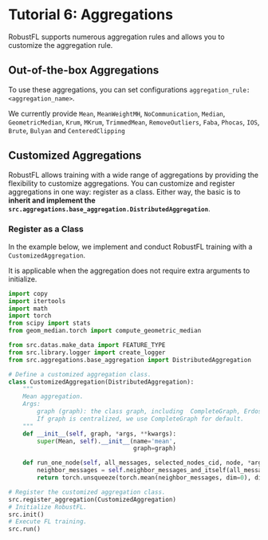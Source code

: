 # Tutorial 6: Aggregations

RobustFL supports numerous aggregation rules and allows you to customize the aggregation rule.

## Out-of-the-box Aggregations

To use these aggregations, you can set configurations `aggregation_rule: <aggregation_name>`. 

We currently provide `Mean`, `MeanWeightMH`, `NoCommunication`, `Median`, `GeometricMedian`, `Krum`, `MKrum`, `TrimmedMean`, `RemoveOutliers`, `Faba`, `Phocas`, `IOS`, `Brute`, `Bulyan` and `CenteredClipping`

## Customized Aggregations

RobustFL allows training with a wide range of aggregations by providing the flexibility to customize aggregations. 
You can customize and register aggregations in one way: register as a class. Either way, the basic is to **inherit and implement the `src.aggregations.base_aggregation.DistributedAggregation`**. 

### Register as a Class

In the example below, we implement and conduct RobustFL training with a `CustomizedAggregation`. 

It is applicable when the aggregation does not require extra arguments to initialize.

```python
import copy
import itertools
import math
import torch
from scipy import stats
from geom_median.torch import compute_geometric_median

from src.datas.make_data import FEATURE_TYPE
from src.library.logger import create_logger
from src.aggregations.base_aggregation import DistributedAggregation

# Define a customized aggregation class.
class CustomizedAggregation(DistributedAggregation):
    """
    Mean aggregation.
    Args:
        graph (graph): the class graph, including  CompleteGraph, ErdosRenyi, TwoCastle, RingCastle, OctopusGraph.
        If graph is centralized, we use CompleteGraph for default.
    """
    def __init__(self, graph, *args, **kwargs):
        super(Mean, self).__init__(name='mean',
                                   graph=graph)

    def run_one_node(self, all_messages, selected_nodes_cid, node, *args, **kwargs):
        neighbor_messages = self.neighbor_messages_and_itself(all_messages, node, selected_nodes_cid)
        return torch.unsqueeze(torch.mean(neighbor_messages, dim=0), dim=0)

# Register the customized aggregation class.
src.register_aggregation(CustomizedAggregation)
# Initialize RobustFL.
src.init()
# Execute FL training.
src.run()
```